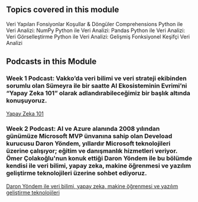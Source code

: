 ## Topics covered in this module
Veri Yapıları
Fonsiyonlar
Koşullar & Döngüler
Comprehensions
Python ile Veri Analizi: NumPy
Python ile Veri Analizi: Pandas
Python ile Veri Analizi: Veri Görselleştirme
Python ile Veri Analizi: Gelişmiş Fonksiyonel Keşifçi Veri Analizi

## Podcasts in this Module
### Week 1 Podcast: Vakko’da veri bilimi ve veri strateji ekibinden sorumlu olan Sümeyra ile bir saatte AI Ekosisteminin Evrimi’ni “Yapay Zeka 101” olarak adlandırabileceğimiz bir başlık altında konuşuyoruz.
[Yapay Zeka 101](https://open.spotify.com/episode/3PVOEF2mCEcfhYyBSvCqlv?go=1&sp_cid=db574e5432cf029a45e3070a33212fd3&utm_source=embed_player_p&utm_medium=desktop)

### Week 2 Podcast: AI ve Azure alanında 2008 yılından günümüze Microsoft MVP ünvanına sahip olan Deveload kurucusu Daron Yöndem, yıllardır Microsoft teknolojileri üzerine çalışıyor; eğitim ve danışmanlık hizmetleri veriyor. Ömer Çolakoğlu'nun konuk ettiği Daron Yöndem ile bu bölümde kendisi ile veri bilimi, yapay zeka, makine öğrenmesi ve yazılım geliştirme teknolojileri üzerine sohbet ediyoruz.

[Daron Yöndem ile veri bilimi, yapay zeka, makine öğrenmesi ve yazılım geliştirme teknolojileri](https://open.spotify.com/episode/33mdVqLzsWpKmISBv4OhNO?go=1&sp_cid=db574e5432cf029a45e3070a33212fd3&utm_source=embed_player_p&utm_medium=desktop)
